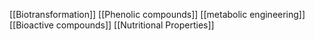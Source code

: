 [[Biotransformation]]
[[Phenolic compounds]]
[[metabolic engineering]]
[[Bioactive compounds]]
[[Nutritional Properties]]
